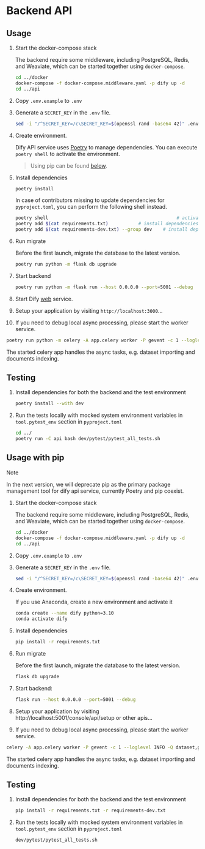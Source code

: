 # Backend API

## Usage

1. Start the docker-compose stack

   The backend require some middleware, including PostgreSQL, Redis, and Weaviate, which can be started together using `docker-compose`.

   ```bash
   cd ../docker
   docker-compose -f docker-compose.middleware.yaml -p dify up -d
   cd ../api
   ```
2. Copy `.env.example` to `.env`
3. Generate a `SECRET_KEY` in the `.env` file.

   ```bash
   sed -i "/^SECRET_KEY=/c\SECRET_KEY=$(openssl rand -base64 42)" .env
   ```
4. Create environment.

   Dify API service uses [Poetry](https://python-poetry.org/docs/) to manage dependencies. You can execute `poetry shell` to activate the environment.

   > Using pip can be found [below](#usage-with-pip). 
   
6. Install dependencies
   
   ```bash
   poetry install
   ```
   
   In case of contributors missing to update dependencies for `pyproject.toml`, you can perform the following shell instead.

   ```bash
   poetry shell                                               # activate current environment
   poetry add $(cat requirements.txt)           # install dependencies of production and update pyproject.toml
   poetry add $(cat requirements-dev.txt) --group dev    # install dependencies of development and update pyproject.toml
   ```

7. Run migrate

   Before the first launch, migrate the database to the latest version.
   
   ```bash
   poetry run python -m flask db upgrade
   ```

8. Start backend
    
   ```bash
   poetry run python -m flask run --host 0.0.0.0 --port=5001 --debug
   ```

9. Start Dify [web](../web) service.
10. Setup your application by visiting `http://localhost:3000`...
11. If you need to debug local async processing, please start the worker service.

   ```bash
   poetry run python -m celery -A app.celery worker -P gevent -c 1 --loglevel INFO -Q dataset,generation,mail
   ```

   The started celery app handles the async tasks, e.g. dataset importing and documents indexing.


## Testing

1. Install dependencies for both the backend and the test environment
   
   ```bash
   poetry install --with dev
   ``` 
   
2. Run the tests locally with mocked system environment variables in `tool.pytest_env` section in `pyproject.toml`
   
   ```bash
   cd ../
   poetry run -C api bash dev/pytest/pytest_all_tests.sh
   ```


## Usage with pip

> [!NOTE]  
> In the next version, we will deprecate pip as the primary package management tool for dify api service, currently Poetry and pip coexist.

1. Start the docker-compose stack

   The backend require some middleware, including PostgreSQL, Redis, and Weaviate, which can be started together using `docker-compose`.

   ```bash
   cd ../docker
   docker-compose -f docker-compose.middleware.yaml -p dify up -d
   cd ../api
   ```
   
2. Copy `.env.example` to `.env`
3. Generate a `SECRET_KEY` in the `.env` file.

   ```bash
   sed -i "/^SECRET_KEY=/c\SECRET_KEY=$(openssl rand -base64 42)" .env
   ```

4. Create environment.
   
   If you use Anaconda, create a new environment and activate it
  
   ```bash
   conda create --name dify python=3.10
   conda activate dify
   ```
      
6. Install dependencies
   
   ```bash
   pip install -r requirements.txt
   ```

7. Run migrate

   Before the first launch, migrate the database to the latest version.

   ```bash
   flask db upgrade
   ```

8. Start backend:
   ```bash
   flask run --host 0.0.0.0 --port=5001 --debug
   ```
9. Setup your application by visiting http://localhost:5001/console/api/setup or other apis...
10. If you need to debug local async processing, please start the worker service.
   ```bash
   celery -A app.celery worker -P gevent -c 1 --loglevel INFO -Q dataset,generation,mail
   ```
   The started celery app handles the async tasks, e.g. dataset importing and documents indexing.


## Testing

1. Install dependencies for both the backend and the test environment
   ```bash
   pip install -r requirements.txt -r requirements-dev.txt
   ``` 
   
2. Run the tests locally with mocked system environment variables in `tool.pytest_env` section in `pyproject.toml`
   ```bash
   dev/pytest/pytest_all_tests.sh
   ```

